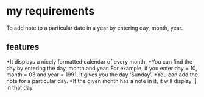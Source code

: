 # my requirements
  To add note to a particular date in a year by entering day, month, year.
## features
  *It displays a nicely formatted calendar of every month.
  *You can find the day by entering the day, month and year. For example, if you enter day = 10, month = 03 and year = 1991, it gives you the day ‘Sunday’.
  *You can add the note for a particular day.
  *If the given month has a note in it, it will display || in that day.
